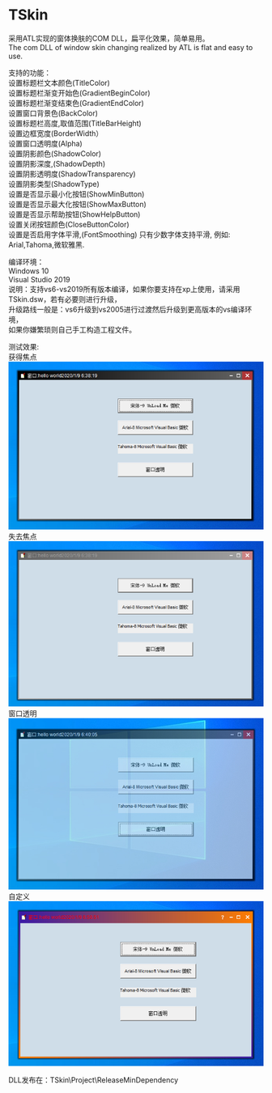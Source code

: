 # TSkin
 采用ATL实现的窗体换肤的COM DLL，扁平化效果，简单易用。   
 The com DLL of window skin changing realized by ATL is flat and easy to use.   
   
支持的功能：   
设置标题栏文本颜色(TitleColor)   
设置标题栏渐变开始色(GradientBeginColor)   
设置标题栏渐变结束色(GradientEndColor)   
设置窗口背景色(BackColor)   
设置标题栏高度,取值范围(TitleBarHeight)   
设置边框宽度(BorderWidth）   
设置窗口透明度(Alpha)   
设置阴影颜色(ShadowColor)   
设置阴影深度,(ShadowDepth)   
设置阴影透明度(ShadowTransparency)   
设置阴影类型(ShadowType)   
设置是否显示最小化按钮(ShowMinButton)   
设置是否显示最大化按钮(ShowMaxButton)   
设置是否显示帮助按钮(ShowHelpButton)   
设置关闭按钮颜色(CloseButtonColor)   
设置是否启用字体平滑,(FontSmoothing) 只有少数字体支持平滑, 例如: Arial,Tahoma,微软雅黑.   
   
编译环境：   
Windows 10   
Visual Studio 2019   
说明：支持vs6-vs2019所有版本编译，如果你要支持在xp上使用，请采用TSkin.dsw，若有必要则进行升级，   
升级路线一般是：vs6升级到vs2005进行过渡然后升级到更高版本的vs编译环境，   
如果你嫌繁琐则自己手工构造工程文件。   
   
测试效果:   
获得焦点   
![image](https://github.com/bzmework/TSkin/blob/master/test1.jpg)      
失去焦点    
![image](https://github.com/bzmework/TSkin/blob/master/test2.jpg)    
窗口透明   
![image](https://github.com/bzmework/TSkin/blob/master/test3.jpg)    
自定义   
![image](https://github.com/bzmework/TSkin/blob/master/test4.jpg)    
   
DLL发布在：TSkin\Project\ReleaseMinDependency   
